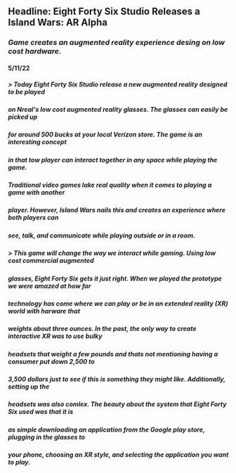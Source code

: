## Headline: Eight Forty Six Studio Releases a Island Wars: AR Alpha
### *Game creates an augmented reality experience desing on low cost hardware.*
#### 5/11/22


##### > *Today Eight Forty Six Studio release a new augmented reality designed to be played*
##### *on Nreal's low cost augmented reality glasses. The glasses can easily be picked up*
##### *for around 500 bucks at your local Verizon store. The game is an interesting concept* 
##### *in that tow player can interact together in any space while playing the game.*
##### *Traditional video games lake real quality when it comes to playing a game with another*
##### *player. However, Island Wars nails this and creates an experience where both players can*
##### *see, talk, and communicate while playing outside or in a room.*

##### > *This game will change the way we interact while gaming. Using low cost commercial augmented*
##### *glasses, Eight Forty Six gets it just right. When we played the prototype we were amazed at how far* 
##### *technology has come where we can play or be in an extended reality (XR) world with harware that*
##### *weights about three ounces. In the past, the only way to create interactive XR was to use bulky*
##### *headsets that weight a few pounds and thats not mentioning having a consumer put down 2,500 to*
##### *3,500 dollars just to see if this is something they might like. Additionally, setting up the* 
##### *headsets was also comlex. The beauty about the system that Eight Forty Six used was that it is* 
##### *as simple downloading an application from the Google play store, plugging in the glasses to* 
##### *your phone, choosing an XR style, and selecting the application you want to play.*

